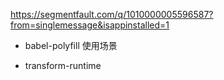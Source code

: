 
https://segmentfault.com/q/1010000005596587?from=singlemessage&isappinstalled=1



- babel-polyfill 使用场景


- transform-runtime